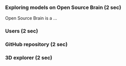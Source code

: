 ### Exploring models on Open Source Brain (2 sec)

Open Source Brain is a ...

### Users (2 sec)

### GitHub repository (2 sec)

### 3D explorer (2 sec)